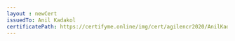 ```yaml
--- 
layout : newCert 
issuedTo: Anil Kadakol 
certificatePath: https://certifyme.online/img/cert/agilencr2020/AnilKadakol_66190.png
--- 
```

